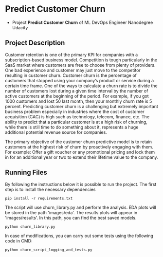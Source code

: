 # Predict Customer Churn

- Project **Predict Customer Churn** of ML DevOps Engineer Nanodegree Udacity

## Project Description
Customer retention is one of the primary KPI for companies with a subscription-based business model. Competition is tough particularly in the SaaS market where customers are free to choose from plenty of providers. One bad experience and customer may just move to the competitor resulting in customer churn. Customer churn is the percentage of customers that stopped using your company’s product or service during a certain time frame. One of the ways to calculate a churn rate is to divide the number of customers lost during a given time interval by the number of active customers at the beginning of the period. For example, if you got 1000 customers and lost 50 last month, then your monthly churn rate is 5 percent.
Predicting customer churn is a challenging but extremely important business problem especially in industries where the cost of customer acquisition (CAC) is high such as technology, telecom, finance, etc. The ability to predict that a particular customer is at a high risk of churning, while there is still time to do something about it, represents a huge additional potential revenue source for companies.

The primary objective of the customer churn predictive model is to retain customers at the highest risk of churn by proactively engaging with them. For example: Offer a gift voucher or any promotional pricing and lock them in for an additional year or two to extend their lifetime value to the company.


## Running Files
By following the instructions below it is possible to run the project. The first step is to install the necessary dependencies

```pip install -r requirements.txt```

The script will use churn_library.py and perform the analysis. EDA plots will be stored in the path 'images/eda'. The results plots will appear in 'images/results'. In this path, you can find the best saved models.

```python churn_library.py```

In case of modifications, you can carry out some tests using the following code in CMD:

```python churn_script_logging_and_tests.py```


